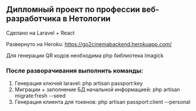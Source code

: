 ## Дипломный проект по профессии веб-разработчика в Нетологии

Сделано на Laravel + React

Развернуто на Heroku: https://go2cinemabackend.herokuapp.com/

Для генерации QR кодов необходима php библиотека Imagick

### После разворачивания выполнить команды:

1) Генерация ключей laravel: php artisan passport:key
2) Миграции + заполнение БД начальной информацией: php artisan migrate:fresh --seed
3) Генерация клиента для токенов: php artisan passport:client --personal
